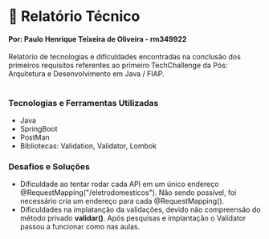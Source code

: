 # :page_facing_up: Relatório Técnico

#### Por: Paulo Henrique Teixeira de Oliveira - rm349922
Relatório de tecnologias e dificuldades encontradas na conclusão dos primeiros requisitos referentes ao primeiro TechChallenge da Pós: Arquitetura e Desenvolvimento em Java / FIAP.
#

### Tecnologias e Ferramentas Utilizadas
* Java
* SpringBoot
* PostMan
* Bibliotecas: Validation, Validator, Lombok

### Desafios e Soluções
* Dificuldade ao tentar rodar cada API em um único endereço @RequestMapping("/eletrodomesticos"). Não sendo possível, foi necessário cria um endereço para cada @RequestMapping().
* Dificuldades na implatanção da validações, devido não compreensão do método privado **validar()**. Após pesquisas e implantação o Validator passou a funcionar como nas aulas.
